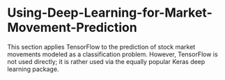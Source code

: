 # Using-Deep-Learning-for-Market-Movement-Prediction
This section applies TensorFlow to the prediction of stock market movements modeled as a classification problem. However, TensorFlow is not used directly; it is rather used via the equally popular Keras deep learning package. 
